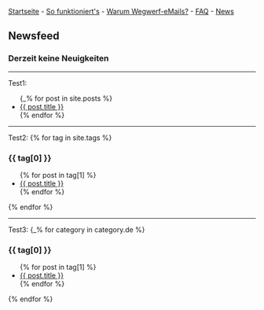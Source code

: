 [Startseite](https://gh.disposable-mailbox.eu/de/) - [So funktioniert's](https://gh.disposable-mailbox.eu/de/about.html) - [Warum Wegwerf-eMails?](https://gh.disposable-mailbox.eu/de/why.html) - [FAQ](https://gh.disposable-mailbox.eu/de/FAQ.html) - [News](https://gh.disposable-mailbox.eu/de/news.html) 

## Newsfeed 

### Derzeit keine Neuigkeiten 

---

Test1:
<ul>
 {_% for post in site.posts %}
 <li>
  <a href="{{ post.url }}">{{ post.title }}</a>
 </li>
{% endfor %}
</ul>

---

Test2:
{% for tag in site.tags %} 
<h3>{{ tag[0] }}</h3>
<ul> {% for post in tag[1] %} 
<li>
 <a href="{{ post.url }}">{{ post.title }}</a>
</li>
{% endfor %}
</ul>
{% endfor %}

---

Test3:
{_% for category in category.de %} 
<h3>{{ tag[0] }}</h3>
<ul> {% for post in tag[1] %} 
<li>
 <a href="{{ post.url }}">{{ post.title }}</a>
</li>
{% endfor %}
</ul>
{% endfor %}
